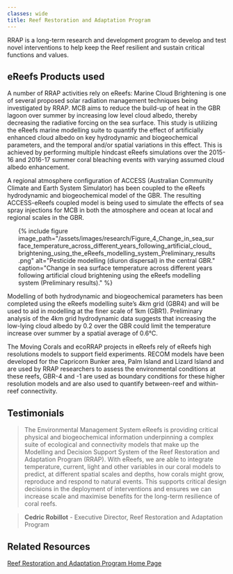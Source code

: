 ```yaml
---
classes: wide
title: Reef Restoration and Adaptation Program
---
```


RRAP is a long-term research and development program to develop and test novel interventions to help keep the Reef resilient and sustain critical functions and values.

## eReefs Products used
A number of RRAP activities rely on eReefs: 
Marine Cloud Brightening is one of several proposed solar radiation management techniques being investigated by RRAP. MCB aims to reduce the build-up of heat in the GBR lagoon over summer by increasing low level cloud albedo, thereby decreasing the radiative forcing on the sea surface.  This study is utilizing the eReefs marine modelling suite to quantify the effect of artificially enhanced cloud albedo on key hydrodynamic and biogeochemical parameters, and the temporal and/or spatial variations in this effect. This is achieved by performing multiple hindcast eReefs simulations over the 2015-16 and 2016-17 summer coral bleaching events with varying assumed cloud albedo enhancement.

A regional atmosphere configuration of ACCESS (Australian Community Climate and Earth System Simulator) has been coupled to the eReefs hydrodynamic and biogeochemical model of the GBR. The resulting ACCESS-eReefs coupled model is being used to simulate the effects of sea spray injections for MCB in both the atmosphere and ocean at local and regional scales in the GBR. 

<div style="max-width: 90%; margin: auto;">
{% include figure image_path="/assets/images/research/Figure_4_Change_in_sea_surface_temperature_across_different_years_following_artificial_cloud_brightening_using_the_eReefs_modelling_system_Preliminary_results.png" alt="Pesticide modelling (diuron dispersal) in the central GBR." caption="Change in sea surface temperature across different years following artificial cloud brightening using the eReefs modelling system  (Preliminary results)." %}
</div>


Modelling of both hydrodynamic and biogeochemical parameters has been completed using the eReefs modelling suite’s 4km grid (GBR4) and will be used to aid in modelling at the finer scale of 1km (GBR1). Preliminary analysis of the 4km grid hydrodynamic data suggests that increasing the low-lying cloud albedo by 0.2 over the GBR could limit the temperature increase over summer by a spatial average of 0.6°C.

The Moving Corals and ecoRRAP projects in eReefs rely of eReefs high resolutions models to support field experiments. RECOM models have been developed for the Capricorn Bunker area, Palm Island and Lizard Island and are used by RRAP researchers to assess the environmental conditions at these reefs, GBR-4 and -1 are used as boundary conditions for these higher resolution models and are also used to quantify between-reef and within-reef connectivity.

## Testimonials

> The Environmental Management System eReefs is providing critical physical and biogeochemical information underpinning a complex suite of ecological and connectivity models that make up the Modelling and Decision Support System of the Reef Restoration and Adaptation Program (RRAP). With eReefs, we are able to integrate temperature, current, light and other variables in our coral models to predict, at different spatial scales and depths, how corals might grow, reproduce and respond to natural events. This supports critical design decisions in the deployment of interventions and ensures we can increase scale and maximise benefits for the long-term resilience of coral reefs.

> **Cedric Robillot** - Executive Director, Reef Restoration and Adaptation Program

## Related Resources
<a href="https://gbrrestoration.org">Reef Restoration and Adaptation Program Home Page</a>
